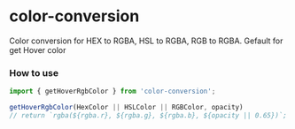 # color-conversion
Color conversion for HEX to RGBA, HSL to RGBA, RGB to RGBA.
Gefault for get Hover color

### How to use
```javascript
import { getHoverRgbColor } from 'color-conversion';

getHoverRgbColor(HexColor || HSLColor || RGBColor, opacity)
// return `rgba(${rgba.r}, ${rgba.g}, ${rgba.b}, ${opacity || 0.65})`;

```